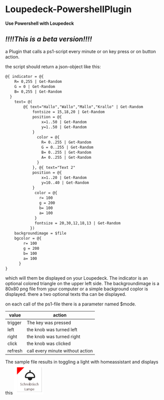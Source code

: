 # Loupedeck-PowershellPlugin
**Use Powershell with Loupedeck**

## *!!!!This is a beta version!!!!*

a Plugin that calls a ps1-script every minute or on key press or on button action.

the script should return a json-object like this:

```
@{ indicator = @{
    R= 0,255 | Get-Random
    G = 0 | Get-Random
    B= 0,255 | Get-Random
  }
    text= @(
        @{ text="Hallo","Wallo","Mallo","Krallo" | Get-Random
            fontsize = 15,18,20 | Get-Random
            position = @{
                x=1..50 | Get-Random
                y=1..50 | Get-Random
            }
              color = @{
                R= 0..255 | Get-Random
                G = 0..255 | Get-Random
                B= 0..255 | Get-Random
                A= 0..255 | Get-Random
              }
            }, @{ text="Text 2"
            position = @{
                x=1..20 | Get-Random
                y=10..40 | Get-Random
            }
             color = @{
               r= 100
               g = 200
               b= 100
               a= 100
             }
             fontsize = 20,30,12,18,13 | Get-Random
           })
    backgroundimage = $file
    bgcolor = @{
        r= 100
        g = 200
        b= 100
        a= 100
      }
} 
```

which will them be displayed on your Loupedeck. The indicator is an optional colored triangle on the upper left side.
The backgroundimage is a 80x80 png file from ypur computer or a simple background coplor is displayed.
there a two optional texts tha can be displayed.

on each call of the ps1-file there is a parameter named $mode.

|value|action|
|---|---|
|trigger|The key was pressed|
|left|the knob was turned left|
|right|the knob was turned right|
|click|the knob was clicked|
|refresh|call every minute without action|

The sample file results in toggling a light with homeassistant and displays this
![Image](.\samples\test_Homeassistant.png)

